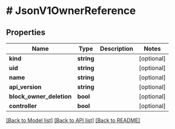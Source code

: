 # # JsonV1OwnerReference

## Properties

Name | Type | Description | Notes
------------ | ------------- | ------------- | -------------
**kind** | **string** |  | [optional]
**uid** | **string** |  | [optional]
**name** | **string** |  | [optional]
**api_version** | **string** |  | [optional]
**block_owner_deletion** | **bool** |  | [optional]
**controller** | **bool** |  | [optional]

[[Back to Model list]](../../README.md#models) [[Back to API list]](../../README.md#endpoints) [[Back to README]](../../README.md)
